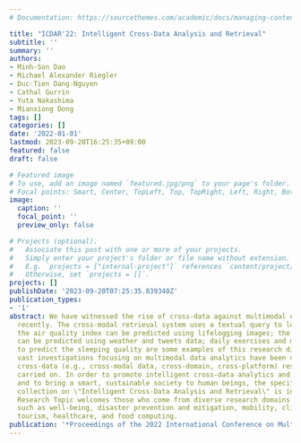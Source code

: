 ```yaml
---
# Documentation: https://sourcethemes.com/academic/docs/managing-content/

title: "ICDAR'22: Intelligent Cross-Data Analysis and Retrieval"
subtitle: ''
summary: ''
authors:
- Minh-Son Dao
- Michael Alexander Riegler
- Duc-Tien Dang-Nguyen
- Cathal Gurrin
- Yuta Nakashima
- Mianxiong Dong
tags: []
categories: []
date: '2022-01-01'
lastmod: 2023-09-20T16:25:35+09:00
featured: false
draft: false

# Featured image
# To use, add an image named `featured.jpg/png` to your page's folder.
# Focal points: Smart, Center, TopLeft, Top, TopRight, Left, Right, BottomLeft, Bottom, BottomRight.
image:
  caption: ''
  focal_point: ''
  preview_only: false

# Projects (optional).
#   Associate this post with one or more of your projects.
#   Simply enter your project's folder or file name without extension.
#   E.g. `projects = ["internal-project"]` references `content/project/deep-learning/index.md`.
#   Otherwise, set `projects = []`.
projects: []
publishDate: '2023-09-20T07:25:35.839340Z'
publication_types:
- '1'
abstract: We have witnessed the rise of cross-data against multimodal data problems
  recently. The cross-modal retrieval system uses a textual query to look for images;
  the air quality index can be predicted using lifelogging images; the congestion
  can be predicted using weather and tweets data; daily exercises and meals can help
  to predict the sleeping quality are some examples of this research direction. Although
  vast investigations focusing on multimodal data analytics have been developed, few
  cross-data (e.g., cross-modal data, cross-domain, cross-platform) research has been
  carried on. In order to promote intelligent cross-data analytics and retrieval research
  and to bring a smart, sustainable society to human beings, the specific article
  collection on \"Intelligent Cross-Data Analysis and Retrieval\" is introduced. This
  Research Topic welcomes those who come from diverse research domains and disciplines
  such as well-being, disaster prevention and mitigation, mobility, climate change,
  tourism, healthcare, and food computing.
publication: '*Proceedings of the 2022 International Conference on Multimedia Retrieval*'
---
```

